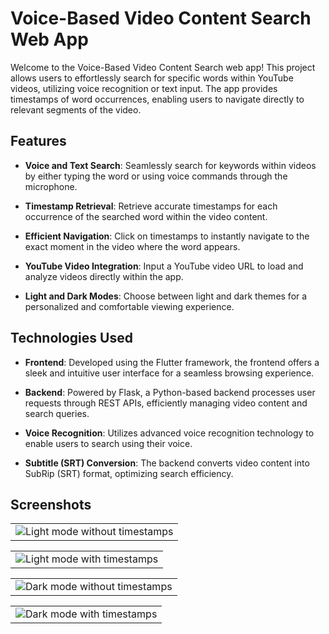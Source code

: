 # Voice-Based Video Content Search Web App

Welcome to the Voice-Based Video Content Search web app! This project allows users to effortlessly search for specific words within YouTube videos, utilizing voice recognition or text input. The app provides timestamps of word occurrences, enabling users to navigate directly to relevant segments of the video.

## Features

- **Voice and Text Search**: Seamlessly search for keywords within videos by either typing the word or using voice commands through the microphone.

- **Timestamp Retrieval**: Retrieve accurate timestamps for each occurrence of the searched word within the video content.

- **Efficient Navigation**: Click on timestamps to instantly navigate to the exact moment in the video where the word appears.

- **YouTube Video Integration**: Input a YouTube video URL to load and analyze videos directly within the app.

- **Light and Dark Modes**: Choose between light and dark themes for a personalized and comfortable viewing experience.

## Technologies Used

- **Frontend**: Developed using the Flutter framework, the frontend offers a sleek and intuitive user interface for a seamless browsing experience.

- **Backend**: Powered by Flask, a Python-based backend processes user requests through REST APIs, efficiently managing video content and search queries.

- **Voice Recognition**: Utilizes advanced voice recognition technology to enable users to search using their voice.

- **Subtitle (SRT) Conversion**: The backend converts video content into SubRip (SRT) format, optimizing search efficiency.




## Screenshots
<table>
        <tr>
          <td>
            <img src="https://github.com/Maaiz-Shaikh/voice_search/assets/88193033/38f5a32f-c40b-484c-907e-412f96e8dc2a"  alt="Light mode without timestamps">
          </td>
        </tr>       
 </table>
<table>
        <tr>
          <td>
            <img src="https://github.com/Maaiz-Shaikh/voice_search/assets/88193033/c9315ae9-0890-4067-8c3a-fe9df5c37ca6"  alt="Light mode with timestamps">
          </td>
        </tr>       
 </table>
 <table>
        <tr>
          <td>
            <img src="https://github.com/Maaiz-Shaikh/voice_search/assets/88193033/66605671-2f49-49d4-be21-bb8361663edd"  alt="Dark mode without timestamps">
          </td>
        </tr>       
 </table>
 <table>
        <tr>
          <td>
            <img src="https://github.com/Maaiz-Shaikh/voice_search/assets/88193033/3875d2b2-44fc-4881-b828-44045528a532"  alt="Dark mode with timestamps">
          </td>
        </tr>       
 </table>

